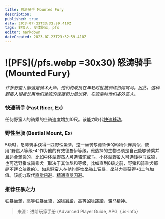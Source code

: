 ```yaml
---
title: 怒涛骑手 Mounted Fury
description: 
published: true
date: 2023-07-23T23:32:59.410Z
tags: 野蛮人, 变体职业, pfs
editor: markdown
dateCreated: 2023-07-23T23:32:59.410Z
---
```


# ![PFS](/pfs.webp =30x30) 怒涛骑手 (Mounted Fury)
*许多野蛮人部落是骑术大师，他们的成员在年轻时就被训练如何驾马。因此，这种野蛮人很擅长用他们坐骑的速度和力量优势，在骑乘时他们格外骇人。*

### 快速骑手 (Fast Rider, Ex)
任何野蛮人的骑乘的坐骑速度增加10尺。该能力取代[快速移动](/野蛮人#快速移动-fast-movement-ex)。

### 野性坐骑 (Bestial Mount, Ex)
5级时，怒涛骑手获得一匹野性坐骑。这一坐骑与德鲁伊的动物伙伴类似，使用“野蛮人等级-4”作为他的有效德鲁伊等级。他选择的生物必须是自己能够骑乘并且适合骑乘的，比如中体型野蛮人可选骆驼或马，小体型野蛮人可选矮种马或狼，也可选野猪或骑乘犬（取决于其体型和等级，比如直到8级之前，野猪和骑乘犬都是不适合骑乘的）。如果野蛮人在他的野性坐骑上狂暴，坐骑力量获得+2士气加值。该能力取代[直觉闪避](/野蛮人#直觉闪避-uncanny-dodge-ex)、[精通直觉闪避](/野蛮人#精通直觉闪避-improved-uncanny-dodge-ex)。

### 推荐狂暴之力
[狂暴坐骑](/狂暴之力/狂暴坐骑)，[高等狂暴坐骑](/狂暴之力/高等狂暴坐骑)，[凶猛践踏](/狂暴之力/凶猛践踏)，[高等凶猛践踏](/狂暴之力/高等凶猛践踏)，[骏马精神](/狂暴之力/骏马精神)。

> 来源：进阶玩家手册 (Advanced Player Guide, APG)
{.is-info}